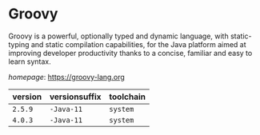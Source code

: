 # Groovy

Groovy is a powerful, optionally typed and dynamic language, with static-typing and static compilation capabilities, for the Java platform aimed at improving developer productivity thanks to a concise, familiar and easy to learn syntax.

*homepage*: <https://groovy-lang.org>

version | versionsuffix | toolchain
--------|---------------|----------
``2.5.9`` | ``-Java-11`` | ``system``
``4.0.3`` | ``-Java-11`` | ``system``
